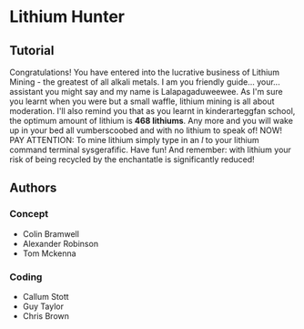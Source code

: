 # Lithium Hunter

## Tutorial

Congratulations! You have entered into the lucrative business of Lithium Mining - 
the greatest of all alkali metals. I am you friendly guide... your...
assistant you might say and my name is Lalapagaduweewee. As I'm sure you learnt
when you were but a small waffle, lithium mining is all about moderation. I'll
also remind you that as you learnt in kinderarteggfan school, the optimum
amount of lithium is **468 lithiums**. Any more and you will wake up in your bed
all vumberscoobed and with no lithium to speak of! NOW! PAY ATTENTION: To mine
lithium simply type in an *l* to your lithium command terminal sysgerafific.
Have fun! And remember: with lithium your risk of being recycled by the
enchantatle is significantly reduced!

## Authors

### Concept

* Colin Bramwell
* Alexander Robinson
* Tom Mckenna

### Coding

* Callum Stott
* Guy Taylor
* Chris Brown